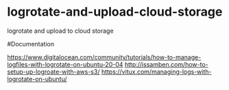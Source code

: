 # logrotate-and-upload-cloud-storage
logrotate and upload to cloud storage

#Documentation

https://www.digitalocean.com/community/tutorials/how-to-manage-logfiles-with-logrotate-on-ubuntu-20-04
http://issamben.com/how-to-setup-up-logroate-with-aws-s3/
https://vitux.com/managing-logs-with-logrotate-on-ubuntu/

